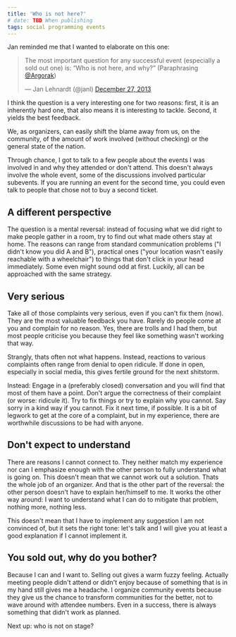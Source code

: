 ```yaml
---
title: 'Who is not here?'
# date: TBD When publishing
tags: social programming events
---
```


Jan reminded me that I wanted to elaborate on this one:

<blockquote class="twitter-tweet" lang="en"><p>The most important question for any successful event (especially a sold out one) is:&#10;&#10;“Who is not here, and why?”&#10;&#10;(Paraphrasing <a href="https://twitter.com/Argorak">@Argorak</a>)</p>&mdash; Jan Lehnardt (@janl) <a href="https://twitter.com/janl/statuses/416553349497233408">December 27, 2013</a></blockquote>
<script async src="//platform.twitter.com/widgets.js" charset="utf-8"></script>

I think the question is a very interesting one for two reasons: first, it is an inherently hard one, that also means it is interesting to tackle. Second, it yields the best feedback.

We, as organizers, can easily shift the blame away from us, on the community, of the amount of work involved (without checking) or the general state of the nation.

Through chance, I got to talk to a few people about the events I was involved in and why they attended or don't attend. This doesn't always involve the whole event, some of the discussions involved particular subevents. If you are running an event for the second time, you could even talk to people that chose not to buy a second ticket.

## A different perspective

The question is a mental reversal: instead of focusing what we did right to make people gather in a room, try to find out what made others stay at home. The reasons can range from standard communication problems ("I didn't know you did A and B"), practical ones ("your location wasn't easily reachable with a wheelchair") to things that don't click in your head immediately. Some even might sound odd at first. Luckily, all can be approached with the same strategy.

## Very serious

Take all of those complaints very serious, even if you can't fix them (now). They are the most valuable feedback you have. Rarely do people come at you and complain for no reason. Yes, there are trolls and I had them, but most people criticise you because they feel like something wasn't working that way.

Strangly, thats often not what happens. Instead, reactions to various complaints often range from denial to open ridicule. If done in open, especially in social media, this gives fertile ground for the next shitstorm.

Instead: Engage in a (preferably closed) conversation and you will find that most of them have a point. Don't argue the correctness of their complaint (or worse: ridicule it). Try to fix things or try to explain why you cannot. Say sorry in a kind way if you cannot. Fix it next time, if possible. It is a bit of legwork to get at the core of a complaint, but in my experience, there are worthwhile discussions to be had with anyone.

## Don't expect to understand

There are reasons I cannot connect to. They neither match my experience nor can I emphasize enough with the other person to fully understand what is going on. This doesn't mean that we cannot work out a solution. Thats the whole job of an organizer. And that is the other part of the reversal: the other person doesn't have to explain her/himself to me. It works the other way around: I want to understand what I can do to mitigate that problem, nothing more, nothing less. 

This doesn't mean that I have to implement any suggestion I am not convinced of, but it sets the right tone: let's talk and I will give you at least a good explanation if I cannot implement it.

## You sold out, why do you bother?

Because I can and I want to. Selling out gives a warm fuzzy feeling. Actually meeting people didn't attend or didn't enjoy because of something that is in my hand still gives me a headache. I organize community events because they give us the chance to transform communities for the better, not to wave around with attendee numbers. Even in a success, there is always something that didn't work as planned.

Next up: who is not on stage?
